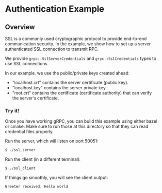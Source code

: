 # Authentication Example

## Overview

SSL is a commonly used cryptographic protocol to provide end-to-end
communication security. In the example, we show how to set up a server
authenticated SSL connection to transmit RPC.

We provide `grpc::SslServerCredentials` and `grpc::SslCredentials` types
to use SSL connections.

In our example, we use the public/private keys created ahead: 
* "localhost.crt" contains the server certificate (public key). 
* "localhost.key" contains the server private key. 
* "root.crt" contains the certificate (certificate authority)
that can verify the server's certificate.

### Try it!

Once you have working gRPC, you can build this example using either bazel or cmake.
Make sure to run those at this directory so that they can read credential files properly.

Run the server, which will listen on port 50051:

```sh
$ ./ssl_server
```

Run the client (in a different terminal):

```sh
$ ./ssl_client
```

If things go smoothly, you will see the client output:

```
Greeter received: Hello world
```
